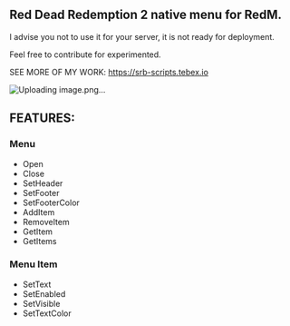 ## Red Dead Redemption 2 native menu for RedM.

I advise you not to use it for your server, it is not ready for deployment.

Feel free to contribute for experimented.

SEE MORE OF MY WORK: https://srb-scripts.tebex.io

![Uploading image.png…]()

## FEATURES:
### Menu
* Open
* Close
* SetHeader
* SetFooter
* SetFooterColor
* AddItem
* RemoveItem
* GetItem
* GetItems

### Menu Item
* SetText
* SetEnabled
* SetVisible
* SetTextColor
